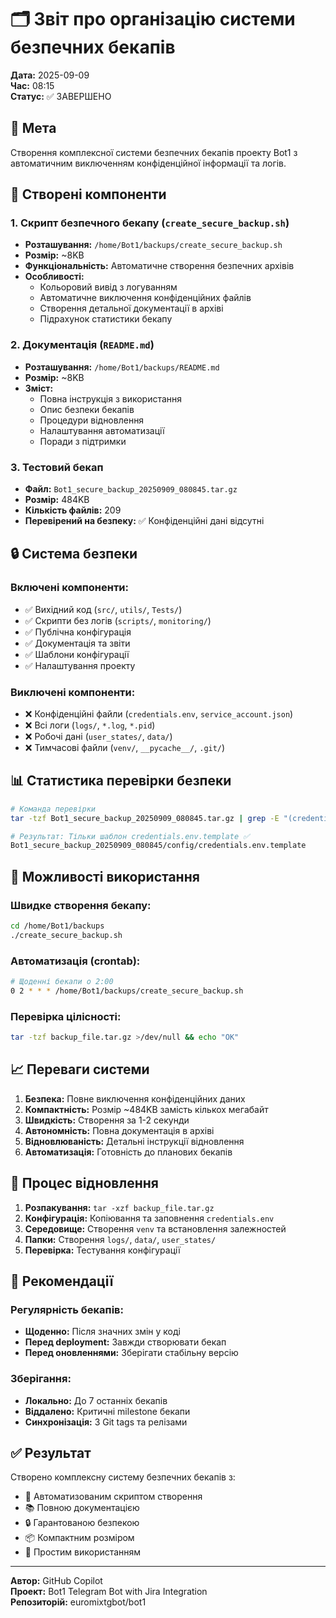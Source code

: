 # 🗂️ Звіт про організацію системи безпечних бекапів

**Дата:** 2025-09-09  
**Час:** 08:15  
**Статус:** ✅ ЗАВЕРШЕНО  

## 🎯 Мета
Створення комплексної системи безпечних бекапів проекту Bot1 з автоматичним виключенням конфіденційної інформації та логів.

## 🔧 Створені компоненти

### 1. Скрипт безпечного бекапу (`create_secure_backup.sh`)
- **Розташування:** `/home/Bot1/backups/create_secure_backup.sh`
- **Розмір:** ~8KB
- **Функціональність:** Автоматичне створення безпечних архівів
- **Особливості:** 
  - Кольоровий вивід з логуванням
  - Автоматичне виключення конфіденційних файлів
  - Створення детальної документації в архіві
  - Підрахунок статистики бекапу

### 2. Документація (`README.md`)
- **Розташування:** `/home/Bot1/backups/README.md`
- **Розмір:** ~8KB
- **Зміст:**
  - Повна інструкція з використання
  - Опис безпеки бекапів
  - Процедури відновлення
  - Налаштування автоматизації
  - Поради з підтримки

### 3. Тестовий бекап
- **Файл:** `Bot1_secure_backup_20250909_080845.tar.gz`
- **Розмір:** 484KB
- **Кількість файлів:** 209
- **Перевірений на безпеку:** ✅ Конфіденційні дані відсутні

## 🔒 Система безпеки

### Включені компоненти:
- ✅ Вихідний код (`src/`, `utils/`, `Tests/`)
- ✅ Скрипти без логів (`scripts/`, `monitoring/`)
- ✅ Публічна конфігурація
- ✅ Документація та звіти
- ✅ Шаблони конфігурації
- ✅ Налаштування проекту

### Виключені компоненти:
- ❌ Конфіденційні файли (`credentials.env`, `service_account.json`)
- ❌ Всі логи (`logs/`, `*.log`, `*.pid`)
- ❌ Робочі дані (`user_states/`, `data/`)
- ❌ Тимчасові файли (`venv/`, `__pycache__/`, `.git/`)

## 📊 Статистика перевірки безпеки

```bash
# Команда перевірки
tar -tzf Bot1_secure_backup_20250909_080845.tar.gz | grep -E "(credentials\.env$|service_account\.json|\.log$)" 

# Результат: Тільки шаблон credentials.env.template ✅
Bot1_secure_backup_20250909_080845/config/credentials.env.template
```

## 🚀 Можливості використання

### Швидке створення бекапу:
```bash
cd /home/Bot1/backups
./create_secure_backup.sh
```

### Автоматизація (crontab):
```bash
# Щоденні бекапи о 2:00
0 2 * * * /home/Bot1/backups/create_secure_backup.sh
```

### Перевірка цілісності:
```bash
tar -tzf backup_file.tar.gz >/dev/null && echo "OK"
```

## 📈 Переваги системи

1. **Безпека:** Повне виключення конфіденційних даних
2. **Компактність:** Розмір ~484KB замість кількох мегабайт
3. **Швидкість:** Створення за 1-2 секунди
4. **Автономність:** Повна документація в архіві
5. **Відновлюваність:** Детальні інструкції відновлення
6. **Автоматизація:** Готовність до планових бекапів

## 🔄 Процес відновлення

1. **Розпакування:** `tar -xzf backup_file.tar.gz`
2. **Конфігурація:** Копіювання та заповнення `credentials.env`
3. **Середовище:** Створення `venv` та встановлення залежностей
4. **Папки:** Створення `logs/`, `data/`, `user_states/`
5. **Перевірка:** Тестування конфігурації

## 📝 Рекомендації

### Регулярність бекапів:
- **Щоденно:** Після значних змін у коді
- **Перед deployment:** Завжди створювати бекап
- **Перед оновленнями:** Зберігати стабільну версію

### Зберігання:
- **Локально:** До 7 останніх бекапів
- **Віддалено:** Критичні milestone бекапи
- **Синхронізація:** З Git tags та релізами

## ✅ Результат

Створено комплексну систему безпечних бекапів з:
- 🔧 Автоматизованим скриптом створення
- 📚 Повною документацією
- 🔒 Гарантованою безпекою
- 📦 Компактним розміром
- 🚀 Простим використанням

---
**Автор:** GitHub Copilot  
**Проект:** Bot1 Telegram Bot with Jira Integration  
**Репозиторій:** euromixtgbot/bot1
